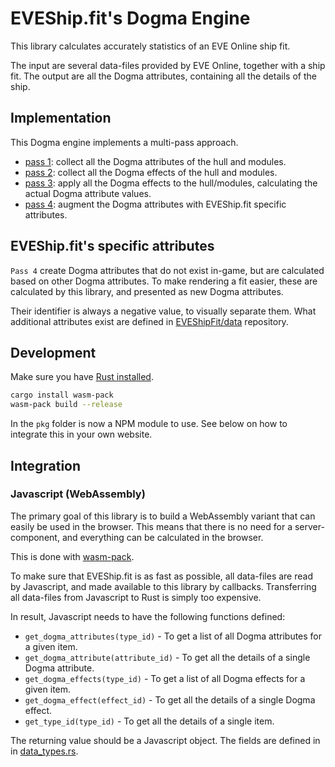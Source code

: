 # EVEShip.fit's Dogma Engine

This library calculates accurately statistics of an EVE Online ship fit.

The input are several data-files provided by EVE Online, together with a ship fit.
The output are all the Dogma attributes, containing all the details of the ship.

## Implementation

This Dogma engine implements a multi-pass approach.

- [pass 1](./src/calculate/pass_1.rs): collect all the Dogma attributes of the hull and modules.
- [pass 2](./src/calculate/pass_2.rs): collect all the Dogma effects of the hull and modules.
- [pass 3](./src/calculate/pass_3.rs): apply all the Dogma effects to the hull/modules, calculating the actual Dogma attribute values.
- [pass 4](./src/calculate/pass_4.rs): augment the Dogma attributes with EVEShip.fit specific attributes.

## EVEShip.fit's specific attributes

`Pass 4` create Dogma attributes that do not exist in-game, but are calculated based on other Dogma attributes.
To make rendering a fit easier, these are calculated by this library, and presented as new Dogma attributes.

Their identifier is always a negative value, to visually separate them.
What additional attributes exist are defined in [EVEShipFit/data](https://github.com/EVEShipFit/data) repository.

## Development

Make sure you have [Rust installed](https://www.rust-lang.org/tools/install).

```bash
cargo install wasm-pack
wasm-pack build --release
```

In the `pkg` folder is now a NPM module to use.
See below on how to integrate this in your own website.

## Integration

### Javascript (WebAssembly)

The primary goal of this library is to build a WebAssembly variant that can easily be used in the browser.
This means that there is no need for a server-component, and everything can be calculated in the browser.

This is done with [wasm-pack](https://rustwasm.github.io/wasm-pack/).

To make sure that EVEShip.fit is as fast as possible, all data-files are read by Javascript, and made available to this library by callbacks.
Transferring all data-files from Javascript to Rust is simply too expensive.

In result, Javascript needs to have the following functions defined:

- `get_dogma_attributes(type_id)` - To get a list of all Dogma attributes for a given item.
- `get_dogma_attribute(attribute_id)` - To get all the details of a single Dogma attribute.
- `get_dogma_effects(type_id)` - To get a list of all Dogma effects for a given item.
- `get_dogma_effect(effect_id)` - To get all the details of a single Dogma effect.
- `get_type_id(type_id)` - To get all the details of a single item.

The returning value should be a Javascript object.
The fields are defined in in [data_types.rs](./src/data_types.rs).
